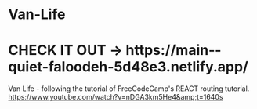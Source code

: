 # Van-Life
<h1>CHECK IT OUT -> https://main--quiet-faloodeh-5d48e3.netlify.app/ </h1>

Van Life - following the tutorial of FreeCodeCamp's REACT routing tutorial. https://www.youtube.com/watch?v=nDGA3km5He4&amp;t=1640s

